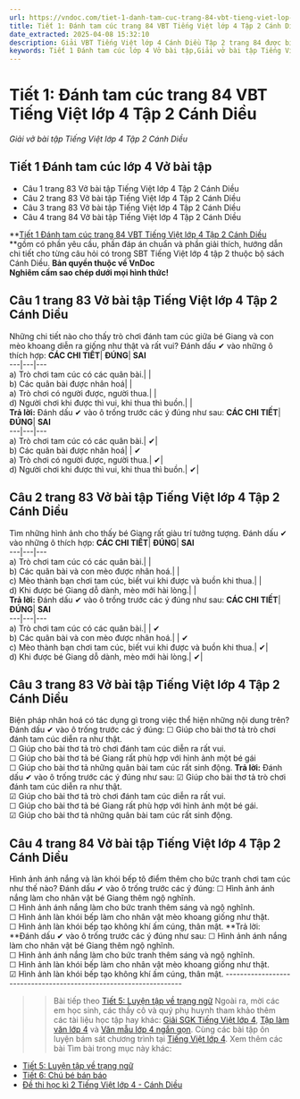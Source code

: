 ```yaml
---
url: https://vndoc.com/tiet-1-danh-tam-cuc-trang-84-vbt-tieng-viet-lop-4-tap-2-canh-dieu-315115
title: Tiết 1: Đánh tam cúc trang 84 VBT Tiếng Việt lớp 4 Tập 2 Cánh Diều - Giải vở bài tập Tiếng Việt lớp 4 Tập 2 Cánh Diều - VnDoc.com
date_extracted: 2025-04-08 15:32:10
description: Giải VBT Tiếng Việt lớp 4 Cánh Diều Tập 2 trang 84 được biên soạn nhằm giúp các em HS đạt kết quả tốt trong quá trình làm bài tập và học tập môn Tiếng Việt lớp 4.
keywords: Tiết 1 Đánh tam cúc lớp 4 Vở bài tập,Giải vở bài tập Tiếng Việt lớp 4 Tiết 1 Đánh tam cúc,Tiết 1 Đánh tam cúc lớp 4,giải bài Tiết 1 Đánh tam cúc lớp 4,tiếng việt lớp 4 Tiết 1 Đánh tam cúc,tiếng việt lớp 4,tiếng việt lớp 4 Cánh Diều,vở bài tập tiếng việt lớp 4,sách tiếng việt lớp 4,bài tập tiếng việt lớp 4,giải bài tập tiếng việt lớp 4,tiếng việt lớp 4 tập 2
---
```


# Tiết 1: Đánh tam cúc trang 84 VBT Tiếng Việt lớp 4 Tập 2 Cánh Diều
 _Giải vở bài tập Tiếng Việt lớp 4 Tập 2 Cánh Diều_
## **Tiết 1 Đánh tam cúc lớp 4 Vở bài tập**
  * Câu 1 trang 83 Vở bài tập Tiếng Việt lớp 4 Tập 2 Cánh Diều
  * Câu 2 trang 83 Vở bài tập Tiếng Việt lớp 4 Tập 2 Cánh Diều
  * Câu 3 trang 83 Vở bài tập Tiếng Việt lớp 4 Tập 2 Cánh Diều
  * Câu 4 trang 84 Vở bài tập Tiếng Việt lớp 4 Tập 2 Cánh Diều

**[Tiết 1 Đánh tam cúc trang 84 VBT Tiếng Việt lớp 4 Tập 2 Cánh Diều](<https://vndoc.com/tiet-1-danh-tam-cuc-trang-84-vbt-tieng-viet-lop-4-tap-2-canh-dieu-315115>) **gồm có phần yêu cầu, phần đáp án chuẩn và phần giải thích, hướng dẫn chi tiết cho từng câu hỏi có trong SBT Tiếng Việt lớp 4 tập 2 thuộc bộ  sách Cánh Diều.
**Bản quyền thuộc về VnDoc**   
**Nghiêm cấm sao chép dưới mọi hình thức\!**
## **Câu 1 trang 83 Vở bài tập Tiếng Việt lớp 4 Tập 2 Cánh Diều**
Những chi tiết nào cho thấy trò chơi đánh tam cúc giữa bé Giang và con mèo khoang diễn ra giống như thật và rất vui? Đánh dấu ✔ vào những ô thích hợp:
**CÁC CHI TIẾT**| **ĐÚNG**| **SAI**  
---|---|---  
a\) Trò chơi tam cúc có các quân bài.| |   
b\) Các quân bài được nhân hoá| |   
a\) Trò chơi có người được, người thua.| |   
d\) Người chơi khi được thì vui, khi thua thì buồn.| |   
**Trả lời:** Đánh dấu ✔ vào ô trống trước các ý đúng như sau:
**CÁC CHI TIẾT**| **ĐÚNG**| **SAI**  
---|---|---  
a\) Trò chơi tam cúc có các quân bài.| ✔|   
b\) Các quân bài được nhân hoá| | ✔  
a\) Trò chơi có người được, người thua.| ✔|   
d\) Người chơi khi được thì vui, khi thua thì buồn.| ✔|   
## **Câu 2 trang 83 Vở bài tập Tiếng Việt lớp 4 Tập 2 Cánh Diều**
Tìm những hình ảnh cho thấy bé Giang rất giàu trí tưởng tượng. Đánh dấu ✔ vào những ô thích hợp:
**CÁC CHI TIẾT**| **ĐÚNG**| **SAI**  
---|---|---  
a\) Trò chơi tam cúc có các quân bài.| |   
b\) Các quân bài và con mèo được nhân hoá.| |   
c\) Mèo thành bạn chơi tam cúc, biết vui khi được và buồn khi thua.| |   
d\) Khi được bé Giang dỗ dành, mèo mới hài lòng.| |   
**Trả lời:** Đánh dấu ✔ vào ô trống trước các ý đúng như sau:
**CÁC CHI TIẾT**| **ĐÚNG**| **SAI**  
---|---|---  
a\) Trò chơi tam cúc có các quân bài.| | ✔  
b\) Các quân bài và con mèo được nhân hoá.| | ✔  
c\) Mèo thành bạn chơi tam cúc, biết vui khi được và buồn khi thua.| ✔|   
d\) Khi được bé Giang dỗ dành, mèo mới hài lòng.| ✔|   
## **Câu 3 trang 83 Vở bài tập Tiếng Việt lớp 4 Tập 2 Cánh Diều**
Biện pháp nhân hoá có tác dụng gì trong việc thể hiện những nội dung trên? Đánh dấu ✔ vào ô trống trước các ý đúng:
☐ Giúp cho bài thơ tả trò chơi đánh tam cúc diễn ra như thật.  
☐ Giúp cho bài thơ tả trò chơi đánh tam cúc diễn ra rất vui.  
☐ Giúp cho bài thơ tả bé Giang rất phù hợp với hình ảnh một bé gái  
☐ Giúp cho bài thơ tả những quân bài tam cúc rất sinh động.
**Trả lời:** Đánh dấu ✔ vào ô trống trước các ý đúng như sau:
☑ Giúp cho bài thơ tả trò chơi đánh tam cúc diễn ra như thật.  
☑ Giúp cho bài thơ tả trò chơi đánh tam cúc diễn ra rất vui.  
☐ Giúp cho bài thơ tả bé Giang rất phù hợp với hình ảnh một bé gái.  
☑ Giúp cho bài thơ tả những quân bài tam cúc rất sinh động.
## **Câu 4 trang 84 Vở bài tập Tiếng Việt lớp 4 Tập 2 Cánh Diều**
Hình ảnh ánh nắng và làn khói bếp tô điểm thêm cho bức tranh chơi tam cúc như thế nào? Đánh dấu ✔ vào ô trống trước các ý đúng:
☐ Hình ảnh ánh nắng làm cho nhân vật bé Giang thêm ngộ nghĩnh.  
☐ Hình ảnh ánh nắng làm cho bức tranh thêm sáng và ngộ nghĩnh.  
☐ Hình ảnh làn khói bếp làm cho nhân vật mèo khoang giống như thật.  
☐ Hình ảnh làn khói bếp tạo không khí ấm cúng, thân mật.
**Trả lời: **Đánh dấu ✔ vào ô trống trước các ý đúng như sau:
☐ Hình ảnh ánh nắng làm cho nhân vật bé Giang thêm ngộ nghĩnh.  
☐ Hình ảnh ánh nắng làm cho bức tranh thêm sáng và ngộ nghĩnh.  
☐ Hình ảnh làn khói bếp làm cho nhân vật mèo khoang giống như thật.  
☑ Hình ảnh làn khói bếp tạo không khí ấm cúng, thân mật.
\------------------------------------------------------------------
>> Bài tiếp theo [Tiết 5: Luyện tập về trạng ngữ](<https://vndoc.com/tiet-5-luyen-tap-ve-trang-ngu-trang-85-vbt-tieng-viet-lop-4-tap-2-canh-dieu-315119>)
Ngoài ra, mời các em học sinh, các thầy cô và quý phụ huynh tham khảo thêm các tài liệu học tập hay khác: [Giải SGK Tiếng Việt lớp 4](<https://vndoc.com/tieng-viet-lop4>), [Tập làm văn lớp 4](<https://vndoc.com/tap-lam-van-lop4>) và [Văn mẫu lớp 4 ngắn gọn](<https://vndoc.com/van-mieu-ta-lop4>). Cùng các bài tập ôn luyện bám sát chương trình tại [Tiếng Việt lớp 4](<https://vndoc.com/tieng-viet-lop4>).
Xem thêm các bài Tìm bài trong mục này khác:
  * [Tiết 5: Luyện tập về trạng ngữ](</tiet-5-luyen-tap-ve-trang-ngu-trang-85-vbt-tieng-viet-lop-4-tap-2-canh-dieu-315119>)
  * [Tiết 6: Chú bé bán báo](</tiet-6-chu-be-ban-bao-trang-86-vbt-tieng-viet-lop-4-tap-2-canh-dieu-315122>)
  * [Đề thi học kì 2 Tiếng Việt lớp 4 - Cánh Diều](<https://vndoc.com/de-thi-hoc-ki-2-lop-4-mon-tieng-viet>)

